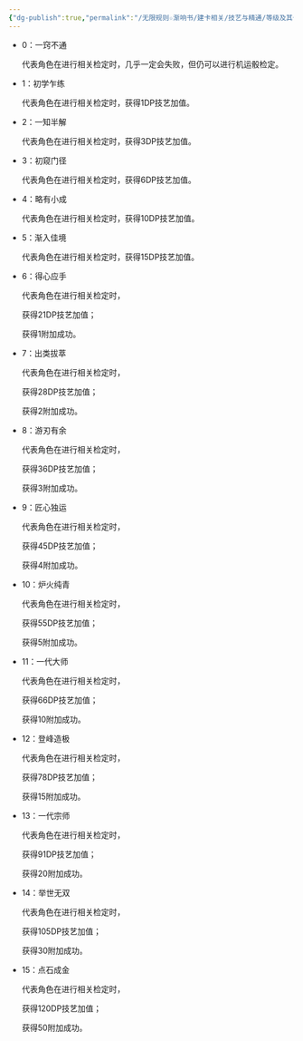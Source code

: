 ```yaml
---
{"dg-publish":true,"permalink":"/无限规则☆渐响书/建卡相关/技艺与精通/等级及其作用/"}
---
```


- 0：一窍不通
    
    代表角色在进行相关检定时，几乎一定会失败，但仍可以进行机运骰检定。
    
- 1：初学乍练
    
    代表角色在进行相关检定时，获得1DP技艺加值。
    
- 2：一知半解
    
    代表角色在进行相关检定时，获得3DP技艺加值。
    
- 3：初窥门径
    
    代表角色在进行相关检定时，获得6DP技艺加值。
    
- 4：略有小成
    
    代表角色在进行相关检定时，获得10DP技艺加值。
    
- 5：渐入佳境
    
    代表角色在进行相关检定时，获得15DP技艺加值。
    
- 6：得心应手
    
    代表角色在进行相关检定时，
    
    获得21DP技艺加值；
    
    获得1附加成功。
    
- 7：出类拔萃
    
    代表角色在进行相关检定时，
    
    获得28DP技艺加值；
    
    获得2附加成功。
    
- 8：游刃有余
    
    代表角色在进行相关检定时，
    
    获得36DP技艺加值；
    
    获得3附加成功。
    
- 9：匠心独运
    
    代表角色在进行相关检定时，
    
    获得45DP技艺加值；
    
    获得4附加成功。
    
- 10：炉火纯青
    
    代表角色在进行相关检定时，
    
    获得55DP技艺加值；
    
    获得5附加成功。
    
- 11：一代大师
    
    代表角色在进行相关检定时，
    
    获得66DP技艺加值；
    
    获得10附加成功。
    
- 12：登峰造极
    
    代表角色在进行相关检定时，
    
    获得78DP技艺加值；
    
    获得15附加成功。
    
- 13：一代宗师
    
    代表角色在进行相关检定时，
    
    获得91DP技艺加值；
    
    获得20附加成功。
    
- 14：举世无双
    
    代表角色在进行相关检定时，
    
    获得105DP技艺加值；
    
    获得30附加成功。
    
- 15：点石成金
    
    代表角色在进行相关检定时，
    
    获得120DP技艺加值；
    
    获得50附加成功。